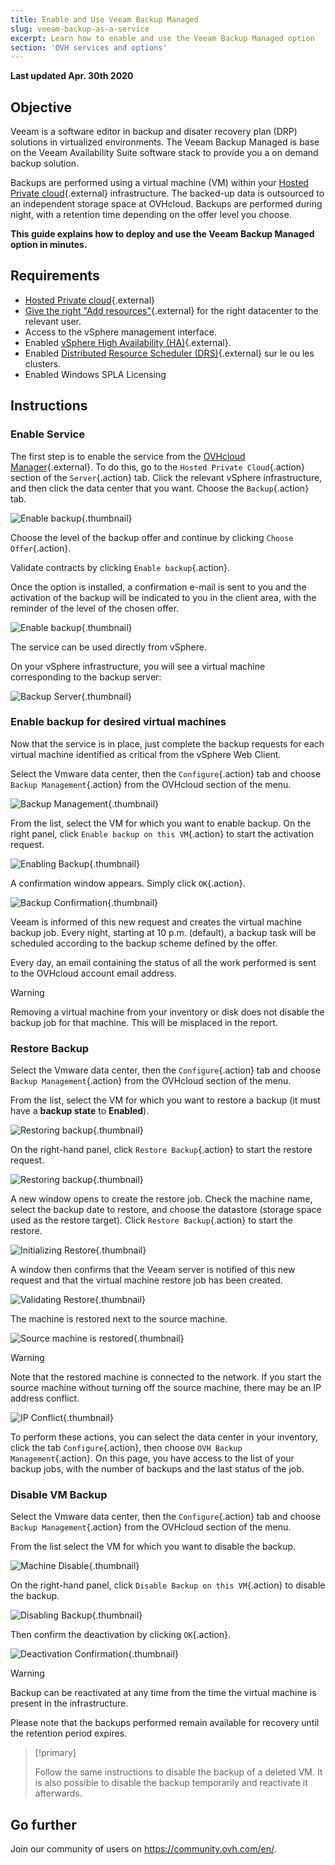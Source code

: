 ```yaml
---
title: Enable and Use Veeam Backup Managed
slug: veeam-backup-as-a-service
excerpt: Learn how to enable and use the Veeam Backup Managed option
section: 'OVH services and options'
---
```


**Last updated Apr. 30th 2020**

## Objective

Veeam is a software editor in backup and disater recovery plan (DRP) solutions in virtualized environments. The Veeam Backup Managed is base on the Veeam Availability Suite software stack to provide you a on demand backup solution.

Backups are performed using a virtual machine (VM) within your [Hosted Private cloud](https://www.ovhcloud.com/en-ie/enterprise/products/hosted-private-cloud/){.external} infrastructure. The backed-up data is outsourced to an independent storage space at OVHcloud. Backups are performed during night, with a retention time depending on the offer level you choose.

**This guide explains how to deploy and use the Veeam Backup Managed option in minutes.**

## Requirements

* [Hosted Private cloud](https://www.ovhcloud.com/en-ie/enterprise/products/hosted-private-cloud/){.external}
* [Give the right "Add resources"](https://docs.ovh.com/gb/en/private-cloud/change-users-rights/){.external} for the right datacenter to the relevant user.
* Access to the vSphere management interface.
* Enabled [vSphere High Availability (HA)](https://docs.ovh.com/gb/en/private-cloud/vmware-ha-high-availability){.external}.
* Enabled [Distributed Resource Scheduler (DRS)](https://docs.ovh.com/gb/en/private-cloud/vmware-drs-distributed-ressource-scheduler){.external} sur le ou les clusters.
* Enabled Windows SPLA Licensing

## Instructions

### Enable Service

The first step is to enable the service from the [OVHcloud Manager](https://www.ovh.com/auth/?action=gotomanager){.external}. To do this, go to the `Hosted Private Cloud`{.action} section of the `Server`{.action} tab. Click the relevant vSphere infrastructure, and then click the data center that you want. Choose the `Backup`{.action} tab.

![Enable backup](images/backuppcc_01_en.png){.thumbnail}

Choose the level of the backup offer and continue by clicking `Choose Offer`{.action}.

Validate contracts by clicking `Enable backup`{.action}.

Once the option is installed, a confirmation e-mail is sent to you and the activation of the backup will be indicated to you in the client area, with the reminder of the level of the chosen offer.

![Enable backup](images/backuppcc_03_en.png){.thumbnail}

The service can be used directly from vSphere.

On your vSphere infrastructure, you will see a virtual machine corresponding to the backup server:

![Backup Server](images/backupserver.png){.thumbnail}

### Enable backup for desired virtual machines

Now that the service is in place, just complete the backup requests for each virtual machine identified as critical from the vSphere Web Client.

Select the Vmware data center, then the `Configure`{.action} tab and choose `Backup Management`{.action} from the OVHcloud section of the menu.

![Backup Management](images/backupvm_01.png){.thumbnail}

From the list, select the VM for which you want to enable backup. On the right panel, click `Enable backup on this VM`{.action} to start the activation request.

![Enabling Backup](images/backupvm_02.png){.thumbnail}

A confirmation window appears. Simply click `OK`{.action}.

![Backup Confirmation](images/backupvm_03.png){.thumbnail}

Veeam is informed of this new request and creates the virtual machine backup job. Every night, starting at 10 p.m. (default), a backup task will be scheduled according to the backup scheme defined by the offer.

Every day, an email containing the status of all the work performed is sent to the OVHcloud account email address.

> [!warning]
>
> Removing a virtual machine from your inventory or disk does not disable the backup job for that machine. This will be misplaced in the report.
>

### Restore Backup

Select the Vmware data center, then the `Configure`{.action} tab and choose `Backup Management`{.action} from the OVHcloud section of the menu.

From the list, select the VM for which you want to restore a backup (it must have a **backup state** to **Enabled**).

![Restoring backup](images/restorebackup_01.png){.thumbnail}

On the right-hand panel, click `Restore Backup`{.action} to start the restore request.

![Restoring backup](images/restorebackup_02.png){.thumbnail}

A new window opens to create the restore job. Check the machine name, select the backup date to restore, and choose the datastore (storage space used as the restore target). Click `Restore Backup`{.action} to start the restore.

![Initializing Restore](images/restorebackup_03.png){.thumbnail}

A window then confirms that the Veeam server is notified of this new request and that the virtual machine restore job has been created.

![Validating Restore](images/restorebackup_04.png){.thumbnail}

The machine is restored next to the source machine.

![Source machine is restored](images/restorebackup_05.png){.thumbnail}

> [!warning]
>
> Note that the restored machine is connected to the network. If you start the source machine without turning off the source machine, there may be an IP address conflict.
>

![IP Conflict](images/restorebackup_06.png){.thumbnail}

To perform these actions, you can select the data center in your inventory, click the tab `Configure`{.action}, then choose `OVH Backup Management`{.action}. On this page, you have access to the list of your backup jobs, with the number of backups and the last status of the job.

### Disable VM Backup

Select the Vmware data center, then the `Configure`{.action} tab and choose `Backup Management`{.action} from the OVHcloud section of the menu.

From the list select the VM for which you want to disable the backup.

![Machine Disable](images/restorebackup_01.png){.thumbnail}

On the right-hand panel, click `Disable Backup on this VM`{.action} to disable the backup.

![Disabling Backup](images/restorebackup_02.png){.thumbnail}

Then confirm the deactivation by clicking `OK`{.action}.

![Deactivation Confirmation](images/disablebackup_03.png){.thumbnail}

> [!warning]
>
> Backup can be reactivated at any time from the time the virtual machine is present in the infrastructure.
> 
> Please note that the backups performed remain available for recovery until the retention period expires.
>

> [!primary]
>
> Follow the same instructions to disable the backup of a deleted VM.
> It is also possible to disable the backup temporarily and reactivate it afterwards.
>

## Go further

Join our community of users on <https://community.ovh.com/en/>.